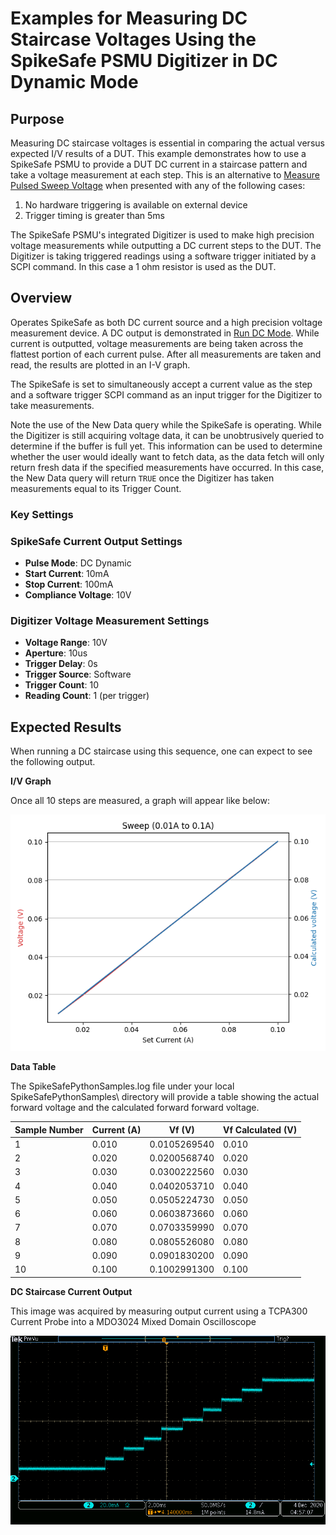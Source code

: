 # Examples for Measuring DC Staircase Voltages Using the SpikeSafe PSMU Digitizer in DC Dynamic Mode

## Purpose
Measuring DC staircase voltages is essential in comparing the actual versus expected I/V results of a DUT. This example demonstrates how to use a SpikeSafe PSMU to provide a DUT DC current in a staircase pattern and take a voltage measurement at each step. This is an alternative to [Measure Pulsed Sweep Voltage](../../making_integrated_voltage_measurements/measure_pulsed_sweep_voltage) when presented with any of the following cases:
1. No hardware triggering is available on external device
1. Trigger timing is greater than 5ms

The SpikeSafe PSMU's integrated Digitizer is used to make high precision voltage measurements while outputting a DC current steps to the DUT. The Digitizer is taking triggered readings using a software trigger initiated by a SCPI command. In this case a 1 ohm resistor is used as the DUT.

## Overview 
Operates SpikeSafe as both DC current source and a high precision voltage measurement device. A DC output is demonstrated in [Run DC Mode](../../run_spikesafe_operating_modes/run_dc). While current is outputted, voltage measurements are being taken across the flattest portion of each current pulse. After all measurements are taken and read, the results are plotted in an I-V graph.

The SpikeSafe is set to simultaneously accept a current value as the step and a software trigger SCPI command as an input trigger for the Digitizer to take measurements. 

Note the use of the New Data query while the SpikeSafe is operating. While the Digitizer is still acquiring voltage data, it can be unobtrusively queried to determine if the buffer is full yet. This information can be used to determine whether the user would ideally want to fetch data, as the data fetch will only return fresh data if the specified measurements have occurred. In this case, the New Data query will return `TRUE` once the Digitizer has taken measurements equal to its Trigger Count.

### Key Settings

### SpikeSafe Current Output Settings
- **Pulse Mode**: DC Dynamic
- **Start Current**: 10mA
- **Stop Current**: 100mA
- **Compliance Voltage**: 10V

### Digitizer Voltage Measurement Settings
- **Voltage Range**: 10V
- **Aperture**: 10us
- **Trigger Delay**: 0s
- **Trigger Source**: Software
- **Trigger Count**: 10
- **Reading Count**: 1 (per trigger)

## Expected Results
When running a DC staircase using this sequence, one can expect to see the following output.

**I/V Graph**

Once all 10 steps are measured, a graph will appear like below:

![](dc_staircase_graph.png)

**Data Table**

The SpikeSafePythonSamples.log file under your local SpikeSafePythonSamples\ directory will provide a table showing the actual forward voltage and the calculated forward forward voltage.

Sample Number  |   Current (A)     |       Vf (V)   |    Vf Calculated (V)
-------------  | ------------- | ------------- | -------------
1      |      0.010    |    0.0105269540   |   0.010
2      |      0.020    |    0.0200568740   |   0.020
3      |      0.030    |    0.0300222560   |   0.030
4      |      0.040    |    0.0402053710   |   0.040
5      |      0.050    |    0.0505224730   |   0.050
6      |      0.060    |    0.0603873660   |   0.060
7      |      0.070    |    0.0703359990   |   0.070
8      |      0.080    |    0.0805526080   |   0.080
9      |      0.090    |    0.0901830200   |   0.090
10      |      0.100    |    0.1002991300   |   0.100

**DC Staircase Current Output**

This image was acquired by measuring output current using a TCPA300 Current Probe into a MDO3024 Mixed Domain Oscilloscope

![](dc_staircase_output.png)